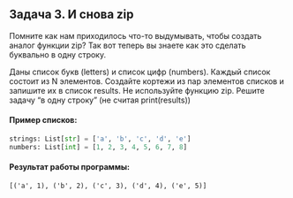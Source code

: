 ## Задача 3. И снова zip
Помните как нам приходилось что-то выдумывать, чтобы создать аналог функции zip? 
Так вот теперь вы знаете как это сделать буквально в одну строку.

Даны список букв (letters) и список цифр (numbers). Каждый список состоит из N элементов. 
Создайте кортежи из пар элементов списков и запишите их в список results. 
Не используйте функцию zip. Решите задачу “в одну строку” (не считая print(results))

#### Пример списков:
````python
strings: List[str] = ['a', 'b', 'c', 'd', 'e']
numbers: List[int] = [1, 2, 3, 4, 5, 6, 7, 8]
````
#### Результат работы программы:
````
[('a', 1), ('b', 2), ('c', 3), ('d', 4), ('e', 5)]
````



